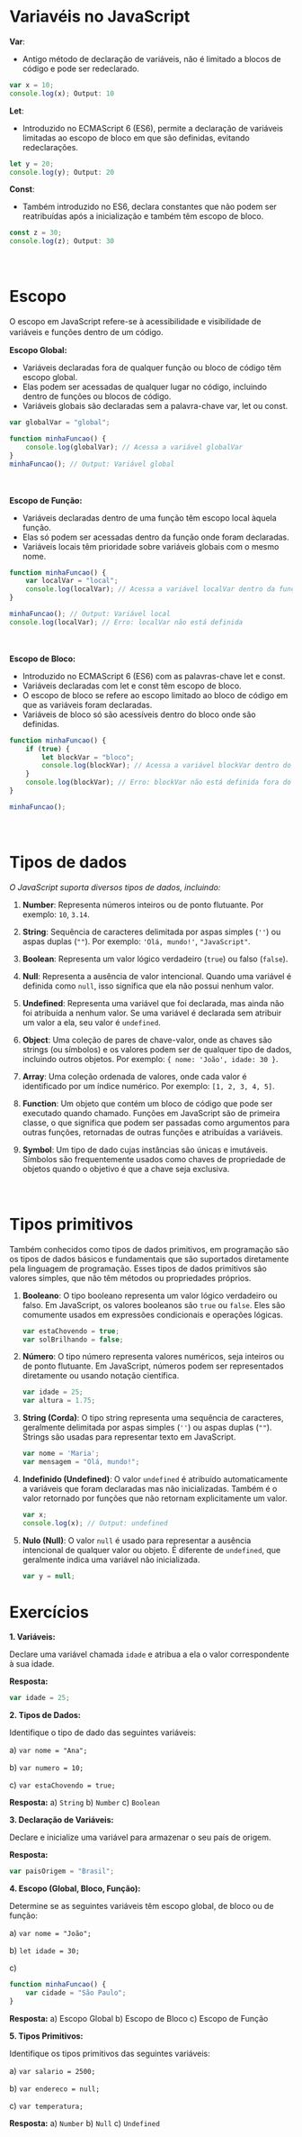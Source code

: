 # Variavéis no JavaScript

**Var**: 
- Antigo método de declaração de variáveis, não é limitado a blocos de código e pode ser redeclarado.


```javascript
var x = 10;
console.log(x); Output: 10
```

**Let**: 
- Introduzido no ECMAScript 6 (ES6), permite a declaração de variáveis limitadas ao escopo de bloco em que são definidas, evitando redeclarações.

```javascript
let y = 20;
console.log(y); Output: 20
```

**Const**: 
- Também introduzido no ES6, declara constantes que não podem ser reatribuídas após a inicialização e também têm escopo de bloco.

```javascript
const z = 30;
console.log(z); Output: 30
```
ㅤ
# Escopo
O escopo em JavaScript refere-se à acessibilidade e visibilidade de variáveis e funções dentro de um código.
ㅤ

**Escopo Global:** 
- Variáveis declaradas fora de qualquer função ou bloco de código têm escopo global.
- Elas podem ser acessadas de qualquer lugar no código, incluindo dentro de funções ou blocos de código.
- Variáveis globais são declaradas sem a palavra-chave var, let ou const.
  
```javascript
var globalVar = "global";

function minhaFuncao() {
    console.log(globalVar); // Acessa a variável globalVar
}
minhaFuncao(); // Output: Variável global
```

ㅤ

**Escopo de Função:** 
- Variáveis declaradas dentro de uma função têm escopo local àquela função.
- Elas só podem ser acessadas dentro da função onde foram declaradas.
- Variáveis locais têm prioridade sobre variáveis globais com o mesmo nome.
```javascript
function minhaFuncao() {
    var localVar = "local";
    console.log(localVar); // Acessa a variável localVar dentro da função
}

minhaFuncao(); // Output: Variável local
console.log(localVar); // Erro: localVar não está definida
```
ㅤ

**Escopo de Bloco:**
- Introduzido no ECMAScript 6 (ES6) com as palavras-chave let e const.
- Variáveis declaradas com let e const têm escopo de bloco.
- O escopo de bloco se refere ao escopo limitado ao bloco de código em que as variáveis foram declaradas.
- Variáveis de bloco só são acessíveis dentro do bloco onde são definidas.
  
```javascript
function minhaFuncao() {
    if (true) {
        let blockVar = "bloco";
        console.log(blockVar); // Acessa a variável blockVar dentro do bloco
    }
    console.log(blockVar); // Erro: blockVar não está definida fora do bloco
}

minhaFuncao();
```
ㅤ

# Tipos de dados
  _O JavaScript suporta diversos tipos de dados, incluindo:_

1. **Number**: Representa números inteiros ou de ponto flutuante. Por exemplo: `10`, `3.14`.

2. **String**: Sequência de caracteres delimitada por aspas simples (`''`) ou aspas duplas (`""`). Por exemplo: `'Olá, mundo!'`, `"JavaScript"`.

3. **Boolean**: Representa um valor lógico verdadeiro (`true`) ou falso (`false`).

4. **Null**: Representa a ausência de valor intencional. Quando uma variável é definida como `null`, isso significa que ela não possui nenhum valor.

5. **Undefined**: Representa uma variável que foi declarada, mas ainda não foi atribuída a nenhum valor. Se uma variável é declarada sem atribuir um valor a ela, seu valor é `undefined`.

6. **Object**: Uma coleção de pares de chave-valor, onde as chaves são strings (ou símbolos) e os valores podem ser de qualquer tipo de dados, incluindo outros objetos. Por exemplo: `{ nome: 'João', idade: 30 }`.

7. **Array**: Uma coleção ordenada de valores, onde cada valor é identificado por um índice numérico. Por exemplo: `[1, 2, 3, 4, 5]`.

8. **Function**: Um objeto que contém um bloco de código que pode ser executado quando chamado. Funções em JavaScript são de primeira classe, o que significa que podem ser passadas como argumentos para outras funções, retornadas de outras funções e atribuídas a variáveis.

9.  **Symbol**: Um tipo de dado cujas instâncias são únicas e imutáveis. Símbolos são frequentemente usados como chaves de propriedade de objetos quando o objetivo é que a chave seja exclusiva.

ㅤ
# Tipos primitivos

Também conhecidos como tipos de dados primitivos, em programação são os tipos de dados básicos e fundamentais que são suportados diretamente pela linguagem de programação. Esses tipos de dados primitivos são valores simples, que não têm métodos ou propriedades próprios.

1. **Booleano**: O tipo booleano representa um valor lógico verdadeiro ou falso. Em JavaScript, os valores booleanos são `true` ou `false`. Eles são comumente usados em expressões condicionais e operações lógicas.

   
   ```javascript
   var estaChovendo = true;
   var solBrilhando = false;
   ```

2. **Número**: O tipo número representa valores numéricos, seja inteiros ou de ponto flutuante. Em JavaScript, números podem ser representados diretamente ou usando notação científica. 

   
   ```javascript
   var idade = 25;
   var altura = 1.75;
   ```

3. **String (Corda)**: O tipo string representa uma sequência de caracteres, geralmente delimitada por aspas simples (`''`) ou aspas duplas (`""`). Strings são usadas para representar texto em JavaScript.

   
   ```javascript
   var nome = 'Maria';
   var mensagem = "Olá, mundo!";
   ```

4. **Indefinido (Undefined)**: O valor `undefined` é atribuído automaticamente a variáveis que foram declaradas mas não inicializadas. Também é o valor retornado por funções que não retornam explicitamente um valor.

   
   ```javascript
   var x;
   console.log(x); // Output: undefined
   ```

5. **Nulo (Null)**: O valor `null` é usado para representar a ausência intencional de qualquer valor ou objeto. É diferente de `undefined`, que geralmente indica uma variável não inicializada.

   
   ```javascript
   var y = null;
   ```

# Exercícios


**1. Variáveis:**


Declare uma variável chamada `idade` e atribua a ela o valor correspondente à sua idade.

**Resposta:**
```javascript
var idade = 25;
```

**2. Tipos de Dados:**


Identifique o tipo de dado das seguintes variáveis:

a) `var nome = "Ana";`

b) `var numero = 10;`

c) `var estaChovendo = true;`

**Resposta:**
a) `String`
b) `Number`
c) `Boolean`

**3. Declaração de Variáveis:**


Declare e inicialize uma variável para armazenar o seu país de origem.

**Resposta:**
```javascript
var paisOrigem = "Brasil";
```

**4. Escopo (Global, Bloco, Função):**


Determine se as seguintes variáveis têm escopo global, de bloco ou de função:

a) `var nome = "João";`

b) `let idade = 30;`

c) 
```javascript
function minhaFuncao() {
    var cidade = "São Paulo";
}
```

**Resposta:**
a) Escopo Global
b) Escopo de Bloco
c) Escopo de Função

**5. Tipos Primitivos:**


Identifique os tipos primitivos das seguintes variáveis:

a) `var salario = 2500;`

b) `var endereco = null;`

c) `var temperatura;`

**Resposta:**
a) `Number`
b) `Null`
c) `Undefined`



